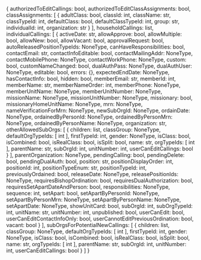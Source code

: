 {
  authorizedToEditCallings: bool,
  authorizedToEditClassAssignments: bool,
  classAssignments: [
    {
      adultClass: bool,
      classId: int,
      className: str,
      classTypeId: int,
      defaultClass: bool,
      defaultClassTypeId: int,
      group: str,
      individualId: int,
      organization: str
    }
  ],
  householdCallings: list,
  individualCallings: [
    {
      activeDate: str,
      allowApprove: bool,
      allowMultiple: bool,
      allowNew: bool,
      allowVacant: bool,
      approvalRequest: bool,
      autoReleasedPositionTypeIds: NoneType,
      canHaveResponsibilities: bool,
      contactEmail: str,
      contactInfoEditable: bool,
      contactMailingAddr: NoneType,
      contactMobilePhone: NoneType,
      contactWorkPhone: NoneType,
      custom: bool,
      customNameChanged: bool,
      dualAuthPass: NoneType,
      dualAuthUser: NoneType,
      editable: bool,
      errors: {},
      expectedEndDate: NoneType,
      hasContactInfo: bool,
      hidden: bool,
      memberEmail: str,
      memberId: int,
      memberName: str,
      memberNameOrder: int,
      memberPhone: NoneType,
      memberUnitName: NoneType,
      memberUnitNumber: NoneType,
      missionName: NoneType,
      missionUnitNumber: NoneType,
      missionary: bool,
      missionaryHomeUnitName: NoneType,
      mrn: NoneType,
      nameVerificationForMrn: NoneType,
      newSubOrgId: NoneType,
      ordainDate: NoneType,
      ordainedByPersonId: NoneType,
      ordainedByPersonMrn: NoneType,
      ordainedByPersonName: NoneType,
      organization: str,
      otherAllowedSubOrgs: [
        {
          children: list,
          classGroup: NoneType,
          defaultOrgTypeIds: [
            int
          ],
          firstTypeId: int,
          gender: NoneType,
          isClass: bool,
          isCombined: bool,
          isRealClass: bool,
          isSplit: bool,
          name: str,
          orgTypeIds: [
            int
          ],
          parentName: str,
          subOrgId: int,
          unitNumber: int,
          userCanEditCallings: bool
        }
      ],
      parentOrganization: NoneType,
      pendingCalling: bool,
      pendingDelete: bool,
      pendingDualAuth: bool,
      position: str,
      positionDisplayOrder: int,
      positionId: int,
      positionTypeEnum: str,
      positionTypeId: int,
      previouslyOrdained: bool,
      releaseDate: NoneType,
      releasePositionIds: NoneType,
      requiresBishopOrdination: bool,
      requiresDualAuthorization: bool,
      requiresSetApartDateAndPerson: bool,
      responsibilities: NoneType,
      sequence: int,
      setApart: bool,
      setApartByPersonId: NoneType,
      setApartByPersonMrn: NoneType,
      setApartByPersonName: NoneType,
      setApartDate: NoneType,
      showUnitCard: bool,
      subOrgId: int,
      subOrgTypeId: int,
      unitName: str,
      unitNumber: int,
      unpublished: bool,
      userCanEdit: bool,
      userCanEditContactInfoOnly: bool,
      userCannotEditPreviousOrdination: bool,
      vacant: bool
    }
  ],
  subOrgsForPotentialNewCallings: [
    {
      children: list,
      classGroup: NoneType,
      defaultOrgTypeIds: [
        int
      ],
      firstTypeId: int,
      gender: NoneType,
      isClass: bool,
      isCombined: bool,
      isRealClass: bool,
      isSplit: bool,
      name: str,
      orgTypeIds: [
        int
      ],
      parentName: str,
      subOrgId: int,
      unitNumber: int,
      userCanEditCallings: bool
    }
  ]
}